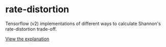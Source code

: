 # rate-distortion
Tensorflow (v2) implementations of different ways to calculate Shannon's rate-distortion trade-off.

[View the explanation](https://htmlpreview.github.io/?https://github.com/sgttwld/rate-distortion/blob/master/rate-distortion.html)